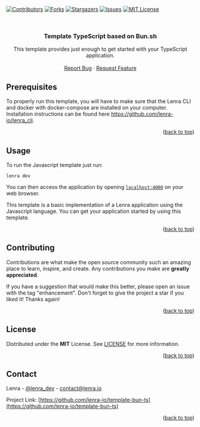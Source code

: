 <div id="top"></div>
<!--
*** This README was created with https://github.com/othneildrew/Best-README-Template
-->



<!-- PROJECT SHIELDS -->
[![Contributors][contributors-shield]][contributors-url]
[![Forks][forks-shield]][forks-url]
[![Stargazers][stars-shield]][stars-url]
[![Issues][issues-shield]][issues-url]
[![MIT License][license-shield]][license-url]



<!-- PROJECT LOGO -->
<br />
<div align="center">

<h3 align="center">Template TypeScript based on Bun.sh</h3>

  <p align="center">
    This template provides just enough to get started with your TypeScript application.
    <br />
    <br />
    <a href="https://github.com/lenra-io/template-bun-ts/issues">Report Bug</a>
    ·
    <a href="https://github.com/lenra-io/template-bun-ts/issues">Request Feature</a>
  </p>
</div>




<!-- GETTING STARTED -->

## Prerequisites

To properly run this template, you will have to make sure that the Lenra CLI and docker with docker-compose are installed on your computer.
Installation instructions can be found here https://github.com/lenra-io/lenra_cli.

<p align="right">(<a href="#top">back to top</a>)</p>


<!-- USAGE EXAMPLES -->
## Usage

To run the Javascript template just run:
```console
lenra dev
```

You can then access the application by opening [`localhost:4000`](http://localhost:4000) on your web browser. 

This template is a basic implementation of a Lenra application using the Javascript language. You can get your application started by using this template.

<p align="right">(<a href="#top">back to top</a>)</p>


<!-- CONTRIBUTING -->
## Contributing

Contributions are what make the open source community such an amazing place to learn, inspire, and create. Any contributions you make are **greatly appreciated**.

If you have a suggestion that would make this better, please open an issue with the tag "enhancement".
Don't forget to give the project a star if you liked it! Thanks again!

<p align="right">(<a href="#top">back to top</a>)</p>



<!-- LICENSE -->
## License

Distributed under the **MIT** License. See [LICENSE](./LICENSE) for more information.

<p align="right">(<a href="#top">back to top</a>)</p>



<!-- CONTACT -->
## Contact

Lenra - [@lenra_dev](https://twitter.com/lenra_dev) - contact@lenra.io

Project Link: [https://github.com/lenra-io/template-bun-ts](https://github.com/lenra-io/template-bun-ts)

<p align="right">(<a href="#top">back to top</a>)</p>


<!-- MARKDOWN LINKS & IMAGES -->
<!-- https://www.markdownguide.org/basic-syntax/#reference-style-links -->
[contributors-shield]: https://img.shields.io/github/contributors/lenra-io/template-bun-ts.svg?style=for-the-badge
[contributors-url]: https://github.com/lenra-io/template-bun-ts/graphs/contributors
[forks-shield]: https://img.shields.io/github/forks/lenra-io/template-bun-ts.svg?style=for-the-badge
[forks-url]: https://github.com/lenra-io/template-bun-ts/network/members
[stars-shield]: https://img.shields.io/github/stars/lenra-io/template-bun-ts.svg?style=for-the-badge
[stars-url]: https://github.com/lenra-io/template-bun-ts/stargazers
[issues-shield]: https://img.shields.io/github/issues/lenra-io/template-bun-ts.svg?style=for-the-badge
[issues-url]: https://github.com/lenra-io/template-bun-ts/issues
[license-shield]: https://img.shields.io/github/license/lenra-io/template-bun-ts.svg?style=for-the-badge
[license-url]: https://github.com/lenra-io/template-bun-ts/blob/master/LICENSE
